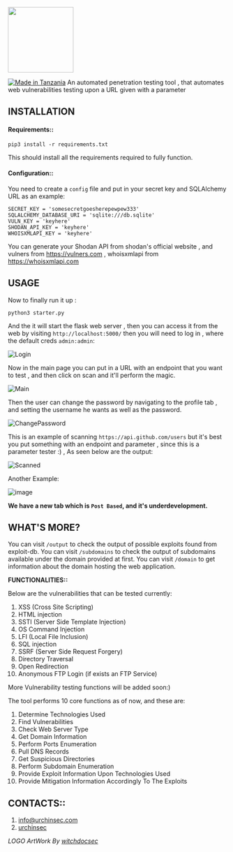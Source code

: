 [<img src="param-ninja-logo.png" width="150"/>](param-ninja-logo.png)

[![Made in Tanzania](https://img.shields.io/badge/made%20in-tanzania-008751.svg?style=flat-square)](https://github.com/Tanzania-Developers-Community/made-in-tanzania)
An automated penetration testing tool , that automates web vulnerabilities testing upon a URL given with a parameter

## INSTALLATION
#### Requirements::
```
pip3 install -r requirements.txt
```
This should install all the requirements required to fully function.

#### Configuration::
You need to create a `config` file and put in your secret key and SQLAlchemy URL as an example:

```
SECRET_KEY = 'somesecretgoesherepewpew333'
SQLALCHEMY_DATABASE_URI = 'sqlite:///db.sqlite'
VULN_KEY = 'keyhere'
SHODAN_API_KEY = 'keyhere'
WHOISXMLAPI_KEY = 'keyhere'
```

You can generate your Shodan API from shodan's official website , and vulners from https://vulners.com , whoisxmlapi from https://whoisxmlapi.com

## USAGE
Now to finally run it up :

```
python3 starter.py
```

And the it will start the flask web server , then you can access it from the web by visiting `http://localhost:5000/`
then you will need to log in , where the default creds `admin:admin`:

![Login](https://user-images.githubusercontent.com/49201347/157664209-bb7bca34-5a4b-47f9-b728-7745f768e12f.png)


Now in the main page you can put in a URL with an endpoint that you want to test , and then click on scan and it'll perform the magic.

![Main](https://user-images.githubusercontent.com/49201347/157664486-271294ec-d4a5-4407-a878-14485288ed44.png)

Then the user can change the password by navigating to the profile tab , and setting the username he wants as well as the password.

![ChangePassword](https://user-images.githubusercontent.com/49201347/157664833-cb27f52e-db8a-44f0-9c14-d861b0a234fc.png)

This is an example of scanning `https://api.github.com/users` but it's  best you put something with an endpoint and parameter , since this is a parameter tester :) , As seen below are the output:

![Scanned](https://user-images.githubusercontent.com/49201347/157249666-b6e0add1-ef2f-4f2e-ba9f-c9b55e862ee7.png)

Another Example:

![image](https://user-images.githubusercontent.com/49201347/189547596-5b8a22d0-6d89-4374-aab9-b6048eaff54e.png)


**We have a new tab which is `Post Based`, and it's underdevelopment.**

## WHAT'S MORE?
You can visit `/output` to check the output of possible exploits found from exploit-db.
You can visit `/subdomains` to check the output of subdomains available under the domain provided at first.
You can visit `/domain` to get information about the domain hosting the web application.

**FUNCTIONALITIES::**

Below are the vulnerabilities that can be tested currently:

1. XSS (Cross Site Scripting)
2. HTML injection
3. SSTI (Server Side Template Injection)
4. OS Command Injection
5. LFI (Local File Inclusion)
6. SQL injection
7. SSRF (Server Side Request Forgery)
8. Directory Traversal
9. Open Redirection
10. Anonymous FTP Login (if exists an FTP Service)

More Vulnerability testing functions will be added soon:)

The tool performs 10 core functions as of now, and these are:

1. Determine Technologies Used
2. Find Vulnerabilities
3. Check Web Server Type
4. Get Domain Information
5. Perform Ports Enumeration
6. Pull DNS Records
7. Get Suspicious Directories
8. Perform Subdomain Enumeration
9. Provide Exploit Information Upon Technologies Used
10. Provide Mitigation Information Accordingly To The Exploits

## CONTACTS::
1. info@urchinsec.com
2. [urchinsec](https://twitter.com/urchinsec_)

*LOGO ArtWork By [witchdocsec](https://github.com/witchdocsec/)*
